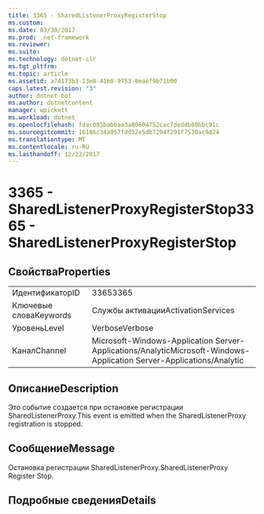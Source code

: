 ```yaml
---
title: 3365 - SharedListenerProxyRegisterStop
ms.custom: 
ms.date: 03/30/2017
ms.prod: .net-framework
ms.reviewer: 
ms.suite: 
ms.technology: dotnet-clr
ms.tgt_pltfrm: 
ms.topic: article
ms.assetid: a74173b3-13e8-41b0-9753-8eaef9b71b90
caps.latest.revision: "3"
author: dotnet-bot
ms.author: dotnetcontent
manager: wpickett
ms.workload: dotnet
ms.openlocfilehash: fdac085babbaa3a80604752cac7deddb80bbc91c
ms.sourcegitcommit: 16186c34a957fdd52e5db7294f291f7530ac9d24
ms.translationtype: MT
ms.contentlocale: ru-RU
ms.lasthandoff: 12/22/2017
---
```

# <a name="3365---sharedlistenerproxyregisterstop"></a><span data-ttu-id="f9e5c-102">3365 - SharedListenerProxyRegisterStop</span><span class="sxs-lookup"><span data-stu-id="f9e5c-102">3365 - SharedListenerProxyRegisterStop</span></span>
## <a name="properties"></a><span data-ttu-id="f9e5c-103">Свойства</span><span class="sxs-lookup"><span data-stu-id="f9e5c-103">Properties</span></span>  
  
|||  
|-|-|  
|<span data-ttu-id="f9e5c-104">Идентификатор</span><span class="sxs-lookup"><span data-stu-id="f9e5c-104">ID</span></span>|<span data-ttu-id="f9e5c-105">3365</span><span class="sxs-lookup"><span data-stu-id="f9e5c-105">3365</span></span>|  
|<span data-ttu-id="f9e5c-106">Ключевые слова</span><span class="sxs-lookup"><span data-stu-id="f9e5c-106">Keywords</span></span>|<span data-ttu-id="f9e5c-107">Службы активации</span><span class="sxs-lookup"><span data-stu-id="f9e5c-107">ActivationServices</span></span>|  
|<span data-ttu-id="f9e5c-108">Уровень</span><span class="sxs-lookup"><span data-stu-id="f9e5c-108">Level</span></span>|<span data-ttu-id="f9e5c-109">Verbose</span><span class="sxs-lookup"><span data-stu-id="f9e5c-109">Verbose</span></span>|  
|<span data-ttu-id="f9e5c-110">Канал</span><span class="sxs-lookup"><span data-stu-id="f9e5c-110">Channel</span></span>|<span data-ttu-id="f9e5c-111">Microsoft-Windows-Application Server-Applications/Analytic</span><span class="sxs-lookup"><span data-stu-id="f9e5c-111">Microsoft-Windows-Application Server-Applications/Analytic</span></span>|  
  
## <a name="description"></a><span data-ttu-id="f9e5c-112">Описание</span><span class="sxs-lookup"><span data-stu-id="f9e5c-112">Description</span></span>  
 <span data-ttu-id="f9e5c-113">Это событие создается при остановке регистрации SharedListenerProxy.</span><span class="sxs-lookup"><span data-stu-id="f9e5c-113">This event is emitted when the SharedListenerProxy registration is stopped.</span></span>  
  
## <a name="message"></a><span data-ttu-id="f9e5c-114">Сообщение</span><span class="sxs-lookup"><span data-stu-id="f9e5c-114">Message</span></span>  
 <span data-ttu-id="f9e5c-115">Остановка регистрации SharedListenerProxy.</span><span class="sxs-lookup"><span data-stu-id="f9e5c-115">SharedListenerProxy Register Stop.</span></span>  
  
## <a name="details"></a><span data-ttu-id="f9e5c-116">Подробные сведения</span><span class="sxs-lookup"><span data-stu-id="f9e5c-116">Details</span></span>
